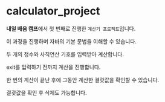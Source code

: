 # calculator_project
**내일 배움 캠프**에서 첫 번째로 진행한 `계산기 프로젝트`입니다.

이 과정을 진행하며 자바의 기본 문법을 이해할 수 있습니다.

두 개의 정수와 사칙연산 기호를 입력받아 계산합니다.

exit를 입력하기 전까지 계산을 진행합니다.

한 번의 계산이 끝난 후에 그동안 계산한 결괏값을 확인할 수 있습니다.

결괏값을 확인 후 삭제도 가능합니다.
